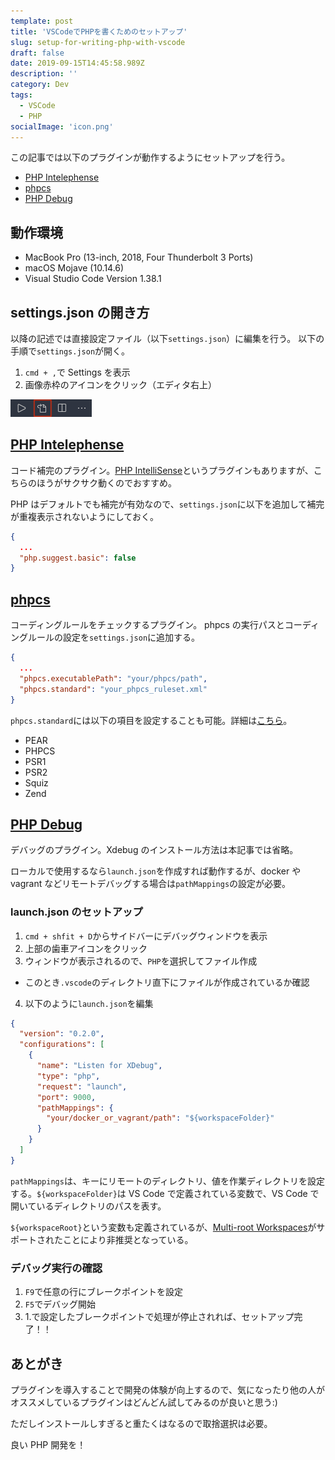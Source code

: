 ```yaml
---
template: post
title: 'VSCodeでPHPを書くためのセットアップ'
slug: setup-for-writing-php-with-vscode
draft: false
date: 2019-09-15T14:45:58.989Z
description: ''
category: Dev
tags:
  - VSCode
  - PHP
socialImage: 'icon.png'
---
```


この記事では以下のプラグインが動作するようにセットアップを行う。

- [PHP Intelephense](https://marketplace.visualstudio.com/items?itemName=bmewburn.vscode-intelephense-client)
- [phpcs](https://marketplace.visualstudio.com/items?itemName=ikappas.phpcs)
- [PHP Debug](https://marketplace.visualstudio.com/items?itemName=felixfbecker.php-debug)

## 動作環境

- MacBook Pro (13-inch, 2018, Four Thunderbolt 3 Ports)
- macOS Mojave (10.14.6)
- Visual Studio Code Version 1.38.1

## settings.json の開き方

以降の記述では直接設定ファイル（以下`settings.json`）に編集を行う。
以下の手順で`settings.json`が開く。

1. `cmd + ,`で Settings を表示
2. 画像赤枠のアイコンをクリック（エディタ右上）

![settings](./open-settings-json.png)

## [PHP Intelephense](https://marketplace.visualstudio.com/items?itemName=bmewburn.vscode-intelephense-client)

コード補完のプラグイン。[PHP IntelliSense](https://marketplace.visualstudio.com/items?itemName=felixfbecker.php-intellisense)というプラグインもありますが、こちらのほうがサクサク動くのでおすすめ。

PHP はデフォルトでも補完が有効なので、`settings.json`に以下を追加して補完が重複表示されないようにしておく。

```json
{
  ...
  "php.suggest.basic": false
}
```

## [phpcs](https://marketplace.visualstudio.com/items?itemName=ikappas.phpcs)

コーディングルールをチェックするプラグイン。
phpcs の実行パスとコーディングルールの設定を`settings.json`に追加する。

```json
{
  ...
  "phpcs.executablePath": "your/phpcs/path",
  "phpcs.standard": "your_phpcs_ruleset.xml"
}
```

`phpcs.standard`には以下の項目を設定することも可能。詳細は[こちら](https://github.com/squizlabs/PHP_CodeSniffer/wiki/Usage)。

- PEAR
- PHPCS
- PSR1
- PSR2
- Squiz
- Zend

## [PHP Debug](https://marketplace.visualstudio.com/items?itemName=felixfbecker.php-debug)

デバッグのプラグイン。Xdebug のインストール方法は本記事では省略。

ローカルで使用するなら`launch.json`を作成すれば動作するが、docker や vagrant などリモートデバッグする場合は`pathMappings`の設定が必要。

### launch.json のセットアップ

1. `cmd + shfit + D`からサイドバーにデバッグウィンドウを表示
2. 上部の歯車アイコンをクリック
3. ウィンドウが表示されるので、`PHP`を選択してファイル作成

- このとき`.vscode`のディレクトリ直下にファイルが作成されているか確認

4. 以下のように`launch.json`を編集

```json
{
  "version": "0.2.0",
  "configurations": [
    {
      "name": "Listen for XDebug",
      "type": "php",
      "request": "launch",
      "port": 9000,
      "pathMappings": {
        "your/docker_or_vagrant/path": "${workspaceFolder}"
      }
    }
  ]
}
```

`pathMappings`は、キーにリモートのディレクトリ、値を作業ディレクトリを設定する。`${workspaceFolder}`は VS Code で定義されている変数で、VS Code で開いているディレクトリのパスを表す。

`${workspaceRoot}`という変数も定義されているが、[Multi-root Workspaces](https://code.visualstudio.com/docs/editor/multi-root-workspaces)がサポートされたことにより非推奨となっている。

### デバッグ実行の確認

1. `F9`で任意の行にブレークポイントを設定
2. `F5`でデバッグ開始
3. 1.で設定したブレークポイントで処理が停止されれば、セットアップ完了！！

## あとがき

プラグインを導入することで開発の体験が向上するので、気になったり他の人がオススメしているプラグインはどんどん試してみるのが良いと思う:)

ただしインストールしすぎると重たくはなるので取捨選択は必要。

良い PHP 開発を！
